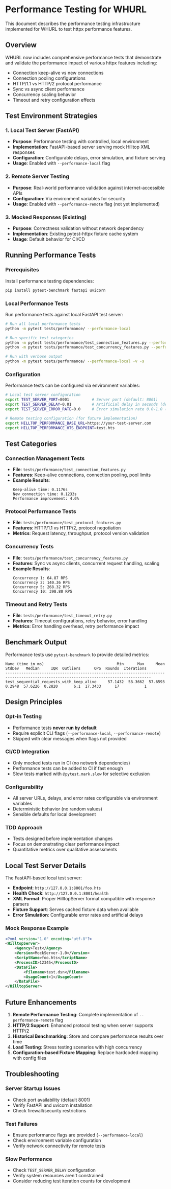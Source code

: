 # Performance Testing for WHURL

This document describes the performance testing infrastructure implemented for WHURL to test httpx performance features.

## Overview

WHURL now includes comprehensive performance tests that demonstrate and validate the performance impact of various httpx features including:

- Connection keep-alive vs new connections
- Connection pooling configurations  
- HTTP/1.1 vs HTTP/2 protocol performance
- Sync vs async client performance
- Concurrency scaling behavior
- Timeout and retry configuration effects

## Test Environment Strategies

### 1. Local Test Server (FastAPI)
- **Purpose**: Performance testing with controlled, local environment
- **Implementation**: FastAPI-based server serving mock Hilltop XML responses
- **Configuration**: Configurable delays, error simulation, and fixture serving
- **Usage**: Enabled with `--performance-local` flag

### 2. Remote Server Testing
- **Purpose**: Real-world performance validation against internet-accessible APIs
- **Configuration**: Via environment variables for security
- **Usage**: Enabled with `--performance-remote` flag (not yet implemented)

### 3. Mocked Responses (Existing)
- **Purpose**: Correctness validation without network dependency
- **Implementation**: Existing pytest-httpx fixture cache system
- **Usage**: Default behavior for CI/CD

## Running Performance Tests

### Prerequisites

Install performance testing dependencies:
```bash
pip install pytest-benchmark fastapi uvicorn
```

### Local Performance Tests

Run performance tests against local FastAPI test server:

```bash
# Run all local performance tests
python -m pytest tests/performance/ --performance-local

# Run specific test categories
python -m pytest tests/performance/test_connection_features.py --performance-local
python -m pytest tests/performance/test_concurrency_features.py --performance-local

# Run with verbose output
python -m pytest tests/performance/ --performance-local -v -s
```

### Configuration

Performance tests can be configured via environment variables:

```bash
# Local test server configuration
export TEST_SERVER_PORT=8001          # Server port (default: 8001)
export TEST_SERVER_DELAY=0.01         # Artificial delay in seconds (default: 0.01)
export TEST_SERVER_ERROR_RATE=0.0     # Error simulation rate 0.0-1.0 (default: 0.0)

# Remote testing configuration (for future implementation)
export HILLTOP_PERFORMANCE_BASE_URL=https://your-test-server.com
export HILLTOP_PERFORMANCE_HTS_ENDPOINT=test.hts
```

## Test Categories

### Connection Management Tests
- **File**: `tests/performance/test_connection_features.py`
- **Features**: Keep-alive connections, connection pooling, pool limits
- **Example Results**:
  ```
  Keep-alive time: 0.1176s
  New connection time: 0.1233s
  Performance improvement: 4.6%
  ```

### Protocol Performance Tests  
- **File**: `tests/performance/test_protocol_features.py`
- **Features**: HTTP/1.1 vs HTTP/2, protocol negotiation
- **Metrics**: Request latency, throughput, protocol version validation

### Concurrency Tests
- **File**: `tests/performance/test_concurrency_features.py`  
- **Features**: Sync vs async clients, concurrent request handling, scaling
- **Example Results**:
  ```
  Concurrency 1: 64.87 RPS
  Concurrency 2: 140.36 RPS  
  Concurrency 5: 268.32 RPS
  Concurrency 10: 398.80 RPS
  ```

### Timeout and Retry Tests
- **File**: `tests/performance/test_timeout_retry.py`
- **Features**: Timeout configurations, retry behavior, error handling
- **Metrics**: Error handling overhead, retry performance impact

## Benchmark Output

Performance tests use `pytest-benchmark` to provide detailed metrics:

```
Name (time in ms)                                Min      Max     Mean  StdDev   Median     IQR  Outliers      OPS  Rounds  Iterations
--------------------------------------------------------------------------------------------------------------------------------------
test_sequential_requests_with_keep_alive     57.1432  58.3662  57.6593  0.2948  57.6226  0.2820       6;1  17.3433      17           1
```

## Design Principles

### Opt-in Testing
- Performance tests **never run by default**
- Require explicit CLI flags (`--performance-local`, `--performance-remote`)
- Skipped with clear messages when flags not provided

### CI/CD Integration
- Only mocked tests run in CI (no network dependencies)
- Performance tests can be added to CI if fast enough
- Slow tests marked with `@pytest.mark.slow` for selective exclusion

### Configurability
- All server URLs, delays, and error rates configurable via environment variables
- Deterministic behavior (no random values)
- Sensible defaults for local development

### TDD Approach
- Tests designed before implementation changes
- Focus on demonstrating clear performance impact
- Quantitative metrics over qualitative assessments

## Local Test Server Details

The FastAPI-based local test server:

- **Endpoint**: `http://127.0.0.1:8001/foo.hts`
- **Health Check**: `http://127.0.0.1:8001/health`
- **XML Format**: Proper HilltopServer format compatible with response parsers
- **Fixture Support**: Serves cached fixture data when available
- **Error Simulation**: Configurable error rates and artificial delays

### Mock Response Example

```xml
<?xml version="1.0" encoding="utf-8"?>
<HilltopServer>
    <Agency>Test</Agency>
    <Version>MockServer-1.0</Version>
    <ScriptName>foo.hts</ScriptName>
    <ProcessID>12345</ProcessID>
    <DataFile>
        <Filename>test.dsn</Filename>
        <UsageCount>1</UsageCount>
    </DataFile>
</HilltopServer>
```

## Future Enhancements

1. **Remote Performance Testing**: Complete implementation of `--performance-remote` flag
2. **HTTP/2 Support**: Enhanced protocol testing when server supports HTTP/2
3. **Historical Benchmarking**: Store and compare performance results over time
4. **Load Testing**: Stress testing scenarios with high concurrency
5. **Configuration-based Fixture Mapping**: Replace hardcoded mapping with config files

## Troubleshooting

### Server Startup Issues
- Check port availability (default 8001)
- Verify FastAPI and uvicorn installation
- Check firewall/security restrictions

### Test Failures
- Ensure performance flags are provided (`--performance-local`)
- Check environment variable configuration
- Verify network connectivity for remote tests

### Slow Performance
- Check `TEST_SERVER_DELAY` configuration
- Verify system resources aren't constrained
- Consider reducing test iteration counts for development
